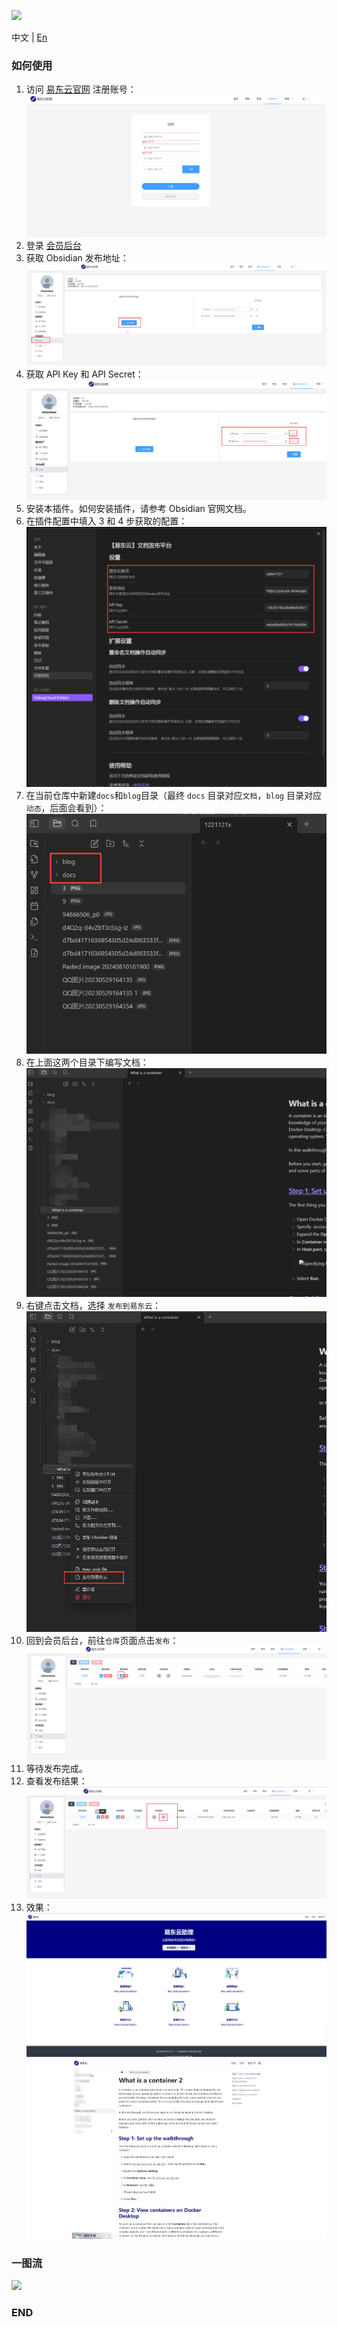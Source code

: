 ![](https://pic.ydc.asia/bn/buildBanner_C.png)

中文 | [En](https://github.com/ydcteam/obsidian-doc-yun/blob/main/README-en.md)

### 如何使用

1. 访问 [易东云官网](https://yun.ydc.show/index.html#/user/login) 注册账号：![Register](https://github.com/ydcteam/obsidian-doc-yun/blob/main/docs/img/zh/image.png)
2. 登录 [会员后台](https://yun.ydc.show/index.html#/user/login)
3. 获取 Obsidian 发布地址：![Publish url](https://github.com/ydcteam/obsidian-doc-yun/blob/main/docs/img/zh/image-1.png)
4. 获取 API Key 和 API Secret：![API Key and secret](https://github.com/ydcteam/obsidian-doc-yun/blob/main/docs/img/zh/image-2.png)
5. 安装本插件。如何安装插件，请参考 Obsidian 官网文档。
6. 在插件配置中填入 3 和 4 步获取的配置：![Config](https://github.com/ydcteam/obsidian-doc-yun/blob/main/docs/img/zh/image-3.png)
7. 在当前仓库中新建`docs`和`blog`目录（最终 `docs` 目录对应`文档`，`blog` 目录对应`动态`，后面会看到）：![Folders](https://github.com/ydcteam/obsidian-doc-yun/blob/main/docs/img/zh/image-4.png)
8. 在上面这两个目录下编写文档：![Write docs](https://github.com/ydcteam/obsidian-doc-yun/blob/main/docs/img/zh/image-5.png)
9. 右键点击文档，选择 `发布到易东云`：![Publish](https://github.com/ydcteam/obsidian-doc-yun/blob/main/docs/img/zh/image-6.png)
10. 回到会员后台，前往`仓库`页面点击`发布`：![Publish to saurus](https://github.com/ydcteam/obsidian-doc-yun/blob/main/docs/img/zh/image-7.png)
11. 等待发布完成。
12. 查看发布结果：![Go](https://github.com/ydcteam/obsidian-doc-yun/blob/main/docs/img/zh/image-8.png)
13. 效果：![Result](https://github.com/ydcteam/obsidian-doc-yun/blob/main/docs/img/zh/image-9.png) ![Result 2](https://github.com/ydcteam/obsidian-doc-yun/blob/main/docs/img/zh/image-10.png)

### 一图流

![](https://pic.ydc.asia/doc/doctry.png)

### END
